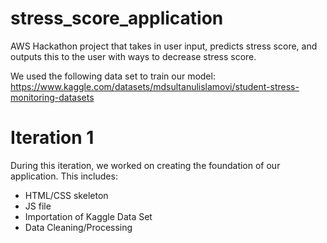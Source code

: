 # stress_score_application
AWS Hackathon project that takes in user input, predicts stress score, and outputs this to the user with ways to decrease stress score.

We used the following data set to train our model: https://www.kaggle.com/datasets/mdsultanulislamovi/student-stress-monitoring-datasets

# Iteration 1 

During this iteration, we worked on creating the foundation of our application. This includes: 
- HTML/CSS skeleton 
- JS file 
- Importation of Kaggle Data Set 
- Data Cleaning/Processing 